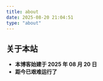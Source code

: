 ```yaml
---
title: about
date: 2025-08-20 21:04:51
type: "about"
---
```

## 关于本站
<script>
    function secondToDate(second) {
        if (!second) return [0, 0, 0, 0, 0];
        var time = [0, 0, 0, 0, 0];
        if (second >= 365 * 24 * 3600) {
            time[0] = parseInt(second / (365 * 24 * 3600));
            second %= 365 * 24 * 3600;
        }
        if (second >= 24 * 3600) {
            time[1] = parseInt(second / (24 * 3600));
            second %= 24 * 3600;
        }
        if (second >= 3600) {
            time[2] = parseInt(second / 3600);
            second %= 3600;
        }
        if (second >= 60) {
            time[3] = parseInt(second / 60);
            second %= 60;
        }
        if (second > 0) {
            time[4] = second;
        }
        return time;
    }

    function setTime() {
        // 北京时间 2025-08-20 00:00:00
        var create_time = Math.floor(new Date(2025, 7, 20, 0, 0, 0).getTime() / 1000);
        // 当前时间秒数
        var timestamp = Math.floor(Date.now() / 1000);
        var currentTime = secondToDate(timestamp - create_time);
        var currentTimeHtml = currentTime[0] + ' 年 ' + currentTime[1] + ' 天 '
            + currentTime[2] + ' 时 ' + currentTime[3] + ' 分 ' + currentTime[4] + ' 秒';
        document.getElementById("htmer_time").innerHTML = currentTimeHtml;
    }
    setInterval(setTime, 1000);
</script>


- **本博客始建于 2025 年 08 月 20 日**
- <strong>距今已艰难运行了&nbsp;<span id="htmer_time"></span></strong>